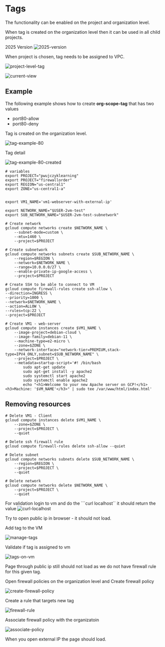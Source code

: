 # Tags

The functionality can be enabled on the project and organization level. 

When tag is created on the organization level then it can be used in all child projects.

2025 Version
![2025-version](./Images/2025-version.png)

When project is chosen, tag needs to be assigned to VPC.

![project-level-tag](./Images/project-level-tag.png)

![current-view](./Images/current-view.png)

## Example

The following example shows how to create **org-scope-tag** that has two values
- port80-allow
- port80-deny

Tag is created on the organization level.

![tag-example-80](./Images/tag-example-80.png)

Tag detail

![tag-example-80-created](./images/tag-example-80-created.png)


```
# variables
export PROJECT="pwujczyklearning"
export PROJECT="firewallorder"
export REGION="us-central1"
export ZONE="us-central1-a"


export VM1_NAME='vm1-webserver-with-external-ip'

export NETWORK_NAME="$USER-2vm-test"
export SUB_NETWORK_NAME="$USER-2vm-test-subnetwork"
```


```
# Create network
gcloud compute networks create $NETWORK_NAME \
    --subnet-mode=custom \
    --mtu=1460 \
    --project=$PROJECT

# Create subnetwork
gcloud compute networks subnets create $SUB_NETWORK_NAME \
    --region=$REGION \
    --network=$NETWORK_NAME \
    --range=10.0.0.0/27 \
    --enable-private-ip-google-access \
    --project=$PROJECT

# Create SSH to be able to connect to VM
gcloud compute firewall-rules create ssh-allow \
--direction=INGRESS \
--priority=1000 \
--network=$NETWORK_NAME \
--action=ALLOW \
--rules=tcp:22 \
--project=$PROJECT 

# Create VM1 - web-server
gcloud compute instances create $VM1_NAME \
    --image-project=debian-cloud \
    --image-family=debian-11 \
    --machine-type=e2-micro \
    --zone=$ZONE \
    --network-interface="network-tier=PREMIUM,stack-type=IPV4_ONLY,subnet=$SUB_NETWORK_NAME" \
    --project=$PROJECT \
    --metadata=startup-script='#! /bin/bash
        sudo apt-get update
        sudo apt-get install -y apache2
        sudo systemctl start apache2
        sudo systemctl enable apache2
        echo "<h1>Welcome to your new Apache server on GCP!</h1><h3>Machine: '$VM_NAME'</h3>" | sudo tee /var/www/html/index.html'
```



## Removing resources

```
# Delete VM1 - Client
gcloud compute instances delete $VM1_NAME \
    --zone=$ZONE \
    --project=$PROJECT \
    --quiet

# Delete ssh firewall rule
gcloud compute firewall-rules delete ssh-allow --quiet

# Delete subnet
gcloud compute networks subnets delete $SUB_NETWORK_NAME \
    --region=$REGION \
    --project=$PROJECT \
    --quiet

# Delete network
gcloud compute networks delete $NETWORK_NAME \
    --project=$PROJECT \
    --quiet
```

For validation login to vm and do the ```curl localhost`` it should return the value
![curl-localhost](./images/curl-localhost.png)

Try to open public ip in browser - it should not load.



Add tag to the VM

![manage-tags](./images/manage-tags.png)

Validate if tag is assigned to vm

![tags-on-vm](./Images/tags-on-vm.png)

Page through public ip still should not load as we do not have firewall rule for this given tag.

Open firewall policies on the organization level and Create firewall policy

![create-firewall-policy](./Images/create-firewall-policy.png)

Create a rule that targets new tag

![firewall-rule](./Images/firewall-rule.png)

Associate firewall policy with the organizatoin

![associate-policy](./Images/associate-policy.png)

When you open external IP the page should load.
